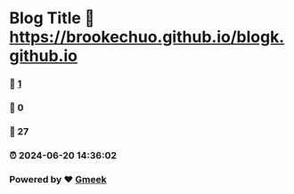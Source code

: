 # Blog Title :link: https://brookechuo.github.io/blogk.github.io 
### :page_facing_up: [1](https://brookechuo.github.io/blogk.github.io/tag.html) 
### :speech_balloon: 0 
### :hibiscus: 27 
### :alarm_clock: 2024-06-20 14:36:02 
### Powered by :heart: [Gmeek](https://github.com/Meekdai/Gmeek)

